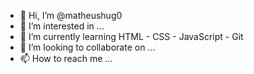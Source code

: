 - 👋 Hi, I’m @matheushug0
- 👀 I’m interested in ...
- 🌱 I’m currently learning HTML - CSS - JavaScript - Git 
- 💞️ I’m looking to collaborate on ...
- 📫 How to reach me ...

<!---
matheushug0/matheushug0 is a ✨ special ✨ repository because its `README.md` (this file) appears on your GitHub profile.
You can click the Preview link to take a look at your changes.
--->
